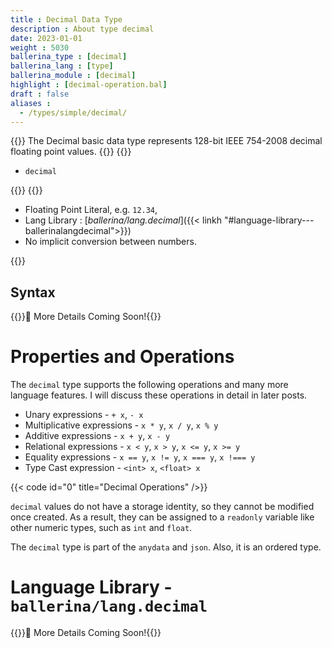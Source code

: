```yaml
---
title : Decimal Data Type
description : About type decimal
date: 2023-01-01
weight : 5030
ballerina_type : [decimal]
ballerina_lang : [type]
ballerina_module : [decimal]
highlight : [decimal-operation.bal]
draft : false
aliases :
  - /types/simple/decimal/
---
```


{{<md class="summary">}}
The Decimal basic data type represents 128-bit IEEE 754-2008 decimal floating point values.
{{</md>}}
{{<md class="syntax">}}

* `decimal`

{{</md>}}
{{<md class="tldr">}}

* Floating Point Literal, e.g. `12.34`,
* Lang Library : [*ballerina/lang.decimal*]({{< linkh "#language-library---ballerinalangdecimal">}})
* No implicit conversion between numbers.

{{</md>}}

<!--more-->

## Syntax

{{<hint>}}🚧 More Details Coming Soon!{{</hint>}}

# Properties and Operations

The `decimal` type supports the following operations and many more language features. I will discuss these operations in detail in later posts.

* Unary expressions               - `+ x`, `- x`
* Multiplicative expressions      - `x * y`, `x / y`, `x % y`
* Additive expressions            - `x + y`, `x - y`
* Relational expressions          - `x < y`, `x > y`, `x <= y`, `x >= y`
* Equality expressions            - `x == y`, `x != y`, `x === y`, `x !=== y`
* Type Cast expression            - `<int> x`, `<float> x`

{{< code id="0" title="Decimal Operations" />}}

`decimal` values do not have a storage identity, so they cannot be modified once created. As a result, they can be assigned to a `readonly` variable like other numeric types, such as `int` and `float`.

The `decimal` type is part of the `anydata` and `json`. Also, it is an ordered type.

# Language Library - `ballerina/lang.decimal`

{{<hint>}}🚧 More Details Coming Soon!{{</hint>}}
